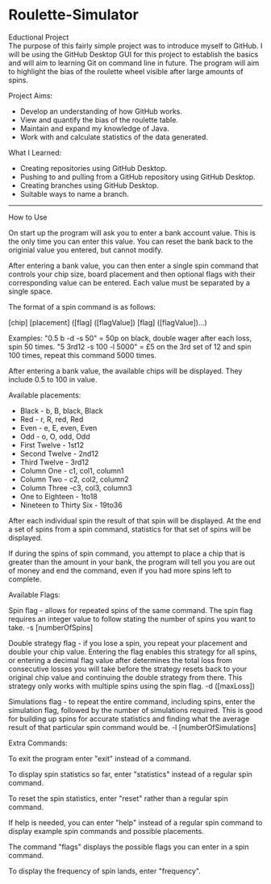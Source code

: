 # Roulette-Simulator

Eductional Project  
The purpose of this fairly simple project was to introduce myself to GitHub. I will be using the GitHub Desktop GUI for this project to establish the basics and will aim to learning Git on command line in future. The program will aim to highlight the bias of the roulette wheel visible after large amounts of spins.

Project Aims:
- Develop an understanding of how GitHub works.
- View and quantify the bias of the roulette table.
- Maintain and expand my knowledge of Java.
- Work with and calculate statistics of the data generated.

What I Learned:
- Creating repositories using GitHub Desktop.
- Pushing to and pulling from a GitHub repository using GitHub Desktop.
- Creating branches using GitHub Desktop.
- Suitable ways to name a branch.

-------------------------------------------------------

How to Use

On start up the program will ask you to enter a bank account value. This is the only time you can enter this value. You can reset the bank back to the originial value you entered, but cannot modify.

After entering a bank value, you can then enter a single spin command that controls your chip size, board placement and then optional flags with their corresponding value can be entered. Each value must be separated by a single space.

The format of a spin command is as follows:

[chip] [placement] ([flag] ([flagValue]) [flag] ([flagValue])...)

Examples:
"0.5 b -d -s 50"   =   50p on black, double wager after each loss, spin 50 times.
"5 3rd12 -s 100 -l 5000"   =   £5 on the 3rd set of 12 and spin 100 times, repeat this command 5000 times.

After entering a bank value, the available chips will be displayed. They include 0.5 to 100 in value.

Available placements:

- Black - b, B, black, Black
- Red - r, R, red, Red
- Even - e, E, even, Even
- Odd - o, O, odd, Odd
- First Twelve - 1st12
- Second Twelve - 2nd12
- Third Twelve - 3rd12
- Column One - c1, col1, column1
- Column Two - c2, col2, column2
- Column Three -c3, col3, column3
- One to Eighteen - 1to18
- Nineteen to Thirty Six - 19to36

After each individual spin the result of that spin will be displayed. At the end a set of spins from a spin command, statistics for that set of spins will be displayed.

If during the spins of spin command, you attempt to place a chip that is greater than the amount in your bank, the program will tell you you are out of money and end the command, even if you had more spins left to complete.

Available Flags:

Spin flag - allows for repeated spins of the same command. The spin flag requires an integer value to follow stating the number of spins you want to take.
-s [numberOfSpins]

Double strategy flag - if you lose a spin, you repeat your placement and double your chip value. Entering the flag enables this strategy for all spins, or entering a decimal flag value after determines the total loss from consecutive losses you will take before the strategy resets back to your original chip value and continuing the double strategy from there. This strategy only works with multiple spins using the spin flag.
-d ([maxLoss])

Simulations flag - to repeat the entire command, including spins, enter the simulation flag, followed by the number of simulations required. This is good for building up spins for accurate statistics and finding what the average result of that particular spin command would be.
-l [numberOfSimulations]

Extra Commands:

To exit the program enter "exit" instead of a command.

To display spin statistics so far, enter "statistics" instead of a regular spin command.

To reset the spin statistics, enter "reset" rather than a regular spin command.

If help is needed, you can enter "help" instead of a regular spin command to display example spin commands and possible placements.

The command "flags" displays the possible flags you can enter in a spin command.

To display the frequency of spin lands, enter "frequency".
